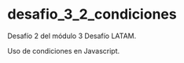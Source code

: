 # desafio_3_2_condiciones

Desafío 2 del módulo 3 Desafío LATAM.

Uso de condiciones en Javascript.

